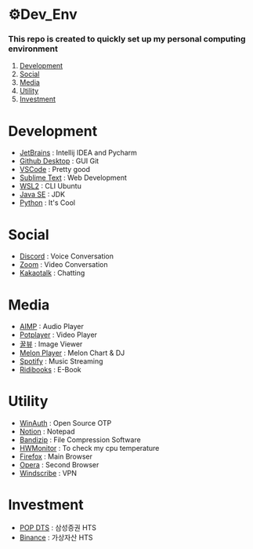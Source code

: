 # ⚙️Dev_Env
### This repo is created to quickly set up my personal computing environment
1. [Development](#-Development)
2. [Social](#-Social)
3. [Media](#-Media)
4. [Utility](#-Utility)
5. [Investment](#-Investment)

# Development
- [JetBrains](https://www.jetbrains.com/ko-kr/) : Intellij IDEA and Pycharm
- [Github Desktop](https://desktop.github.com/) : GUI Git
- [VSCode](https://code.visualstudio.com/) : Pretty good
- [Sublime Text](https://www.sublimetext.com/) : Web Development
- [WSL2](https://languidcat.tistory.com/136?category=458632) : CLI Ubuntu
- [Java SE](https://www.oracle.com/kr/java/technologies/javase-downloads.html) : JDK
- [Python](https://www.python.org/downloads/) : It's Cool

# Social
- [Discord](https://discord.com/) : Voice Conversation
- [Zoom](https://zoom.us/) : Video Conversation
- [Kakaotalk](https://www.kakaocorp.com/page/service/service/KakaoTalk) : Chatting

# Media
- [AIMP](https://www.aimp.ru/) : Audio Player
- [Potplayer](https://tv.kakao.com/guide/potplayer) : Video Player
- [꿀뷰](https://kr.bandisoft.com/honeyview/) : Image Viewer
- [Melon Player](https://www.melon.com/) : Melon Chart & DJ
- [Spotify](https://www.spotify.com/kr-ko/) : Music Streaming
- [Ridibooks](https://ridibooks.com/support/app/download) : E-Book

# Utility
- [WinAuth](https://winauth.github.io/winauth/download.html) : Open Source OTP
- [Notion](https://www.notion.so/ko-kr/desktop) : Notepad
- [Bandizip](https://kr.bandisoft.com/bandizip/) : File Compression Software
- [HWMonitor](https://www.cpuid.com/softwares/hwmonitor.html) : To check my cpu temperature
- [Firefox](https://www.mozilla.org/ko/firefox/browsers/) : Main Browser
- [Opera](https://www.opera.com/ko/download#opera-browser) : Second Browser
- [Windscribe](https://kor.windscribe.com/download) : VPN

# Investment
- [POP DTS](https://www.samsungpop.com/?MENU_CODE=M1454053749140) : 삼성증권 HTS
- [Binance](https://www.binance.com/en/download) : 가상자산 HTS
